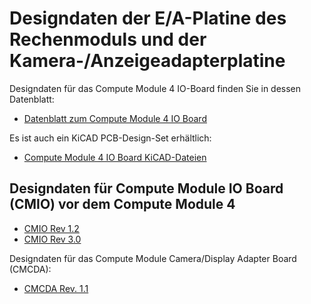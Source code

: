 # Designdaten der E/A-Platine des Rechenmoduls und der Kamera-/Anzeigeadapterplatine

Designdaten für das Compute Module 4 IO-Board finden Sie in dessen Datenblatt:

- [Datenblatt zum Compute Module 4 IO Board](http://datasheets.raspberrypi.org/cm4io/cm4io-datasheet.pdf)

Es ist auch ein KiCAD PCB-Design-Set erhältlich:

 - [Compute Module 4 IO Board KiCAD-Dateien](http://datasheets.raspberrypi.org/cm4io/CM4IO-KiCAD.zip)

## Designdaten für Compute Module IO Board (CMIO) vor dem Compute Module 4

* [CMIO Rev 1.2](designdata/rpi_DSGN_CMIO_1p2.zip)
* [CMIO Rev 3.0](designdata/rpi_DSGN_CMIO_3p0.zip)

Designdaten für das Compute Module Camera/Display Adapter Board (CMCDA):

* [CMCDA Rev. 1.1](designdata/rpi_DSGN_CMCDA_1p1.zip)